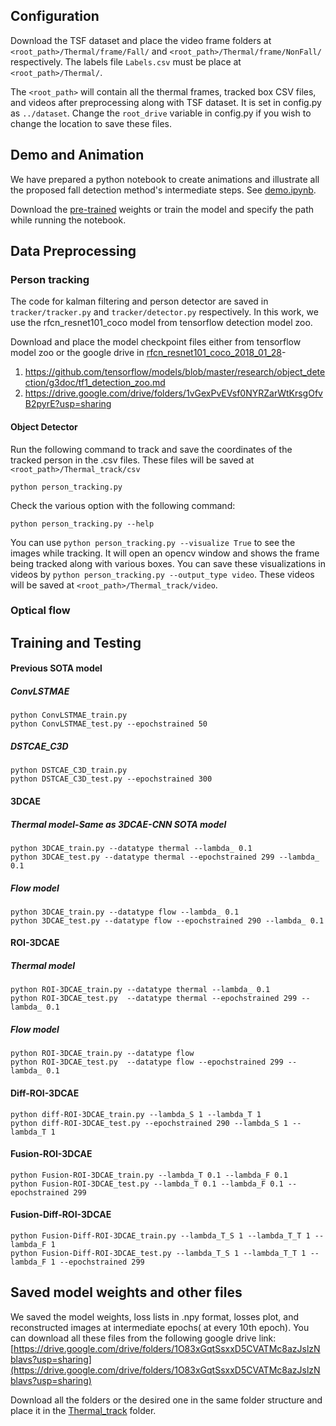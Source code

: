 ## Configuration 
Download the TSF dataset and place the video frame folders at ```<root_path>/Thermal/frame/Fall/``` and ```<root_path>/Thermal/frame/NonFall/``` respectively. The labels file ```Labels.csv``` must be place at ```<root_path>/Thermal/```. 

The ```<root_path>``` will contain all the thermal frames, tracked box CSV files, and videos after preprocessing along with TSF dataset. It is set in config.py as ```../dataset```. 
Change the ```root_drive``` variable in config.py if you wish to change the location to save these files.

## Demo and Animation
We have prepared a python notebook to create animations and illustrate all the proposed fall detection method's intermediate steps. See [demo.ipynb](demo.ipynb). 

Download the [pre-trained](#saved-model-weights-and-other-files) weights or train the model and specify the path while running the notebook.

## Data Preprocessing
### Person tracking
The code for kalman filtering and person detector are saved in ```tracker/tracker.py``` and ```tracker/detector.py``` respectively. In this work, we use the rfcn_resnet101_coco model from tensorflow detection model zoo. 

Download and place the model checkpoint files either from tensorflow model zoo or the google drive in [rfcn_resnet101_coco_2018_01_28](rfcn_resnet101_coco_2018_01_28)-
1. https://github.com/tensorflow/models/blob/master/research/object_detection/g3doc/tf1_detection_zoo.md
2. https://drive.google.com/drive/folders/1vGexPvEVsf0NYRZarWtKrsgOfvB2pyrE?usp=sharing

#### Object Detector

Run the following command to track and save the coordinates of the tracked person in the .csv files. These files will be saved at ```<root_path>/Thermal_track/csv```
```
python person_tracking.py
```
Check the various option with the following command:
```
python person_tracking.py --help
```
You can use ```python person_tracking.py --visualize True``` to see the images while tracking. It will open an opencv window and shows the frame being tracked along with various boxes. You can save these visualizations in videos by ```python person_tracking.py --output_type video```. These videos will be saved at ```<root_path>/Thermal_track/video```.

### Optical flow

## Training and Testing

#### Previous SOTA model

##### ConvLSTMAE
```
python ConvLSTMAE_train.py
python ConvLSTMAE_test.py --epochstrained 50
```

##### DSTCAE_C3D
```
python DSTCAE_C3D_train.py
python DSTCAE_C3D_test.py --epochstrained 300
```

#### 3DCAE

##### Thermal model-Same as 3DCAE-CNN SOTA model
```
python 3DCAE_train.py --datatype thermal --lambda_ 0.1
python 3DCAE_test.py --datatype thermal --epochstrained 299 --lambda_ 0.1
```
##### Flow model
```
python 3DCAE_train.py --datatype flow --lambda_ 0.1
python 3DCAE_test.py --datatype flow --epochstrained 290 --lambda_ 0.1
```

#### ROI-3DCAE

##### Thermal model
```
python ROI-3DCAE_train.py --datatype thermal --lambda_ 0.1
python ROI-3DCAE_test.py  --datatype thermal --epochstrained 299 --lambda_ 0.1
```
##### Flow model
```
python ROI-3DCAE_train.py --datatype flow
python ROI-3DCAE_test.py  --datatype flow --epochstrained 299 --lambda_ 0.1
```

#### Diff-ROI-3DCAE 

```
python diff-ROI-3DCAE_train.py --lambda_S 1 --lambda_T 1
python diff-ROI-3DCAE_test.py --epochstrained 290 --lambda_S 1 --lambda_T 1
```

#### Fusion-ROI-3DCAE 

```
python Fusion-ROI-3DCAE_train.py --lambda_T 0.1 --lambda_F 0.1
python Fusion-ROI-3DCAE_test.py --lambda_T 0.1 --lambda_F 0.1 --epochstrained 299
```

#### Fusion-Diff-ROI-3DCAE 

```
python Fusion-Diff-ROI-3DCAE_train.py --lambda_T_S 1 --lambda_T_T 1 --lambda_F 1
python Fusion-Diff-ROI-3DCAE_test.py --lambda_T_S 1 --lambda_T_T 1 --lambda_F 1 --epochstrained 299
```

## Saved model weights and other files
We saved the model weights, loss lists in .npy format, losses plot, and reconstructed images at intermediate epochs( at every 10th epoch). You can download all these files from the following google drive link:
[https://drive.google.com/drive/folders/1O83xGqtSsxxD5CVATMc8azJslzNblavs?usp=sharing](https://drive.google.com/drive/folders/1O83xGqtSsxxD5CVATMc8azJslzNblavs?usp=sharing)

Download all the folders or the desired one in the same folder structure and place it in the [Thermal_track](Thermal_track) folder.
